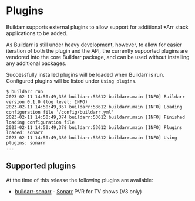 # Plugins

Buildarr supports external plugins to allow support for additional *Arr stack applications to be added.

As Buildarr is still under heavy development, however, to allow for easier iteration of both the plugin and the API, the currently supported plugins are vendored into the core Buildarr package, and can be used without installing any additional packages.

Successfully installed plugins will be loaded when Buildarr is run. Configured plugins will be listed under `Using plugins`.

```text
$ buildarr run
2023-02-11 14:50:49,356 buildarr:53612 buildarr.main [INFO] Buildarr version 0.1.0 (log level: INFO)
2023-02-11 14:50:49,357 buildarr:53612 buildarr.main [INFO] Loading configuration file '/config/buildarr.yml'
2023-02-11 14:50:49,374 buildarr:53612 buildarr.main [INFO] Finished loading configuration file
2023-02-11 14:50:49,378 buildarr:53612 buildarr.main [INFO] Plugins loaded: sonarr
2023-02-11 14:50:49,380 buildarr:53612 buildarr.main [INFO] Using plugins: sonarr
...
```

## Supported plugins

At the time of this release the following plugins are available:

* [buildarr-sonarr](sonarr/index.md) - [Sonarr](https://sonarr.tv) PVR for TV shows (V3 only)
